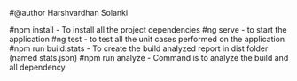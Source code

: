#@author Harshvardhan Solanki 

#npm install - To install all the project dependencies 
#ng serve - to start the application 
#ng test - to test all the unit cases performed on the application 
#npm run build:stats - To create the build analyzed report in dist folder (named stats.json)
#npm run analyze - Command is to analyze the build and all dependency 



